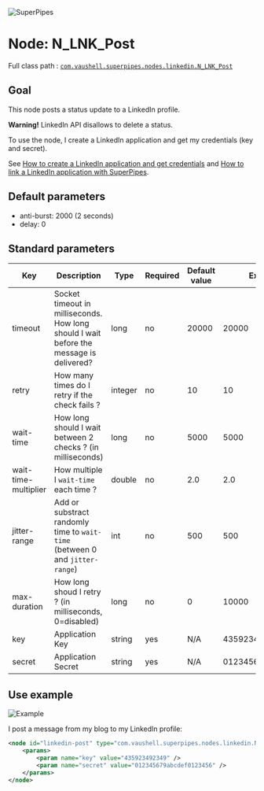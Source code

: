 ![SuperPipes](https://raw2.github.com/fabienvauchelles/superpipes/master/docs/images/logo_slogan238.png)


# Node: N_LNK_Post

Full class path : [`com.vaushell.superpipes.nodes.linkedin.N_LNK_Post`](../../superpipes/src/main/java/com/vaushell/superpipes/nodes/linkedin/N_LNK_Post.java)


## Goal

This node posts a status update to a LinkedIn profile.

__Warning!__ LinkedIn API disallows to delete a status.

To use the node, I create a LinkedIn application and get my credentials (key and secret).

See [How to create a LinkedIn application and get credentials](../tutorials/Create_LinkedIn_Application.md) and [How to link a LinkedIn application with SuperPipes](../tutorials/Link_LinkedIn_Application.md).


## Default parameters

* anti-burst: 2000 (2 seconds)
* delay: 0


## Standard parameters

Key | Description | Type | Required | Default value | Example value
 --- | --- | --- | --- | --- | --- 
timeout | Socket timeout in milliseconds. How long should I wait before the message is delivered?| long | no | 20000 | 20000
retry | How many times do I retry if the check fails ? | integer | no | 10 | 10
wait-time | How long should I wait between 2 checks ? (in milliseconds) | long | no | 5000 | 5000
wait-time-multiplier | How multiple I `wait-time` each time ? | double | no | 2.0 | 2.0
jitter-range | Add or substract randomly time to `wait-time` (between 0 and `jitter-range`) | int | no | 500 | 500
max-duration | How long shoud I retry ? (in milliseconds, 0=disabled) | long | no | 0 | 10000
key | Application Key | string | yes | N/A | 435923492349
secret | Application Secret | string | yes | N/A | 012345679abcdef0123456

## Use example

![Example](https://raw2.github.com/fabienvauchelles/superpipes/master/docs/images/example_blog_to_linked.png)

I post a message from my blog to my LinkedIn profile:

```xml
<node id="linkedin-post" type="com.vaushell.superpipes.nodes.linkedin.N_LNK_Post">
    <params>
        <param name="key" value="435923492349" />
        <param name="secret" value="012345679abcdef0123456" />
    </params>
</node>
```

